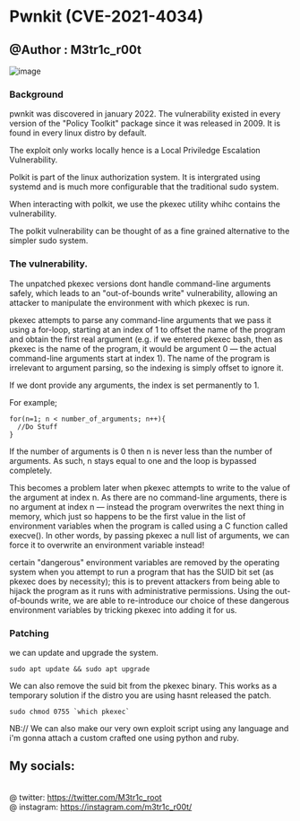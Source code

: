 # Pwnkit (CVE-2021-4034)
## @Author : M3tr1c_r00t

![image](https://user-images.githubusercontent.com/99975622/218460904-018ae89f-e906-482b-a72a-88bf5fb59e6e.png)


### Background
pwnkit was discovered in january 2022.
The vulnerability existed in every version of the "Policy Toolkit" package since it was released in 2009.
It is found in every linux distro by default.

The exploit only works locally hence is a Local Priviledge Escalation Vulnerability.

Polkit is part of the linux authorization system.
It is intergrated using systemd and is much more configurable that the traditional sudo system.

When interacting with polkit, we use the pkexec utility whihc contains the vulnerability.

The polkit vulnerability can be thought of as a fine grained alternative to the simpler sudo system.

### The vulnerability.
The unpatched pkexec versions dont handle command-line arguments safely, which leads to an "out-of-bounds write" vulnerability, allowing an attacker to manipulate the environment with which pkexec is run.

pkexec attempts to parse any command-line arguments that we pass it using a for-loop, starting at an index of 1 to offset the name of the program and obtain the first real argument (e.g. if we entered pkexec bash, then as pkexec is the name of the program, it would be argument 0 — the actual command-line arguments start at index 1). The name of the program is irrelevant to argument parsing, so the indexing is simply offset to ignore it. 

If we dont provide any arguments, the index is set permanently to 1.

For example;
```
for(n=1; n < number_of_arguments; n++){
  //Do Stuff
}
```

If the number of arguments is 0 then n is never less than the number of arguments. As such, n stays equal to one and the loop is bypassed completely.

This becomes a problem later when pkexec attempts to write to the value of the argument at index n. As there are no command-line arguments, there is no argument at index n — instead the program overwrites the next thing in memory, which just so happens to be the first value in the list of environment variables when the program is called using a C function called execve(). In other words, by passing pkexec a null list of arguments, we can force it to overwrite an environment variable instead!

certain "dangerous" environment variables are removed by the operating system when you attempt to run a program that has the SUID bit set (as pkexec does by necessity); this is to prevent attackers from being able to hijack the program as it runs with administrative permissions. Using the out-of-bounds write, we are able to re-introduce our choice of these dangerous environment variables by tricking pkexec into adding it for  us.

### Patching
we can update and upgrade the system.
```
sudo apt update && sudo apt upgrade
```

We can also remove the suid bit from the pkexec binary.
This works as a temporary solution if the distro you are using hasnt released the patch.
```
sudo chmod 0755 `which pkexec`
```

NB:// We can also make our very own exploit script using any language and i'm gonna attach a custom crafted one using python and ruby.



## My socials:
<br>@ twitter: https://twitter.com/M3tr1c_root
<br>@ instagram: https://instagram.com/m3tr1c_r00t/
